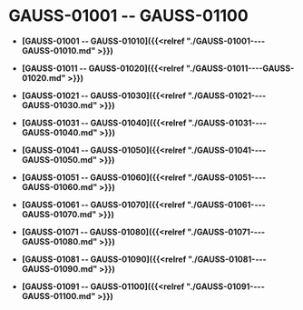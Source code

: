 # GAUSS-01001 -- GAUSS-01100

-   **[GAUSS-01001 -- GAUSS-01010]({{<relref "./GAUSS-01001----GAUSS-01010.md" >}})**

-   **[GAUSS-01011 -- GAUSS-01020]({{<relref "./GAUSS-01011----GAUSS-01020.md" >}})**

-   **[GAUSS-01021 -- GAUSS-01030]({{<relref "./GAUSS-01021----GAUSS-01030.md" >}})**

-   **[GAUSS-01031 -- GAUSS-01040]({{<relref "./GAUSS-01031----GAUSS-01040.md" >}})**

-   **[GAUSS-01041 -- GAUSS-01050]({{<relref "./GAUSS-01041----GAUSS-01050.md" >}})**

-   **[GAUSS-01051 -- GAUSS-01060]({{<relref "./GAUSS-01051----GAUSS-01060.md" >}})**

-   **[GAUSS-01061 -- GAUSS-01070]({{<relref "./GAUSS-01061----GAUSS-01070.md" >}})**

-   **[GAUSS-01071 -- GAUSS-01080]({{<relref "./GAUSS-01071----GAUSS-01080.md" >}})**

-   **[GAUSS-01081 -- GAUSS-01090]({{<relref "./GAUSS-01081----GAUSS-01090.md" >}})**

-   **[GAUSS-01091 -- GAUSS-01100]({{<relref "./GAUSS-01091----GAUSS-01100.md" >}})**
